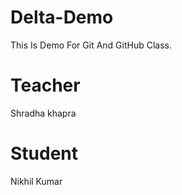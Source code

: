 # Delta-Demo
This Is Demo For Git And GitHub Class.

# Teacher
Shradha khapra

# Student
Nikhil Kumar